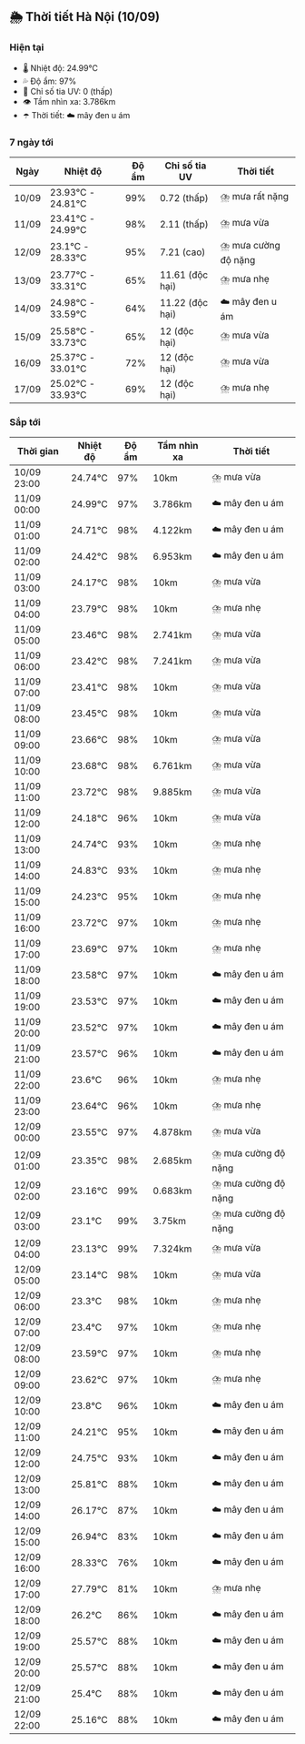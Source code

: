 ## 🌦️ Thời tiết Hà Nội (10/09)

### Hiện tại

- 🌡️ Nhiệt độ: 24.99℃
- 💦 Độ ẩm: 97%
- 🌟 Chỉ số tia UV: 0 (thấp)
- 👁️ Tầm nhìn xa: 3.786km
- ☂️ Thời tiết: ☁️ mây đen u ám

### 7 ngày tới

| Ngày | Nhiệt độ | Độ ẩm | Chỉ số tia UV | Thời tiết |
| --- | --- | --- | --- | --- |
| 10/09 | 23.93℃ - 24.81℃ | 99% | 0.72 (thấp) | ⛈️ mưa rất nặng |
| 11/09 | 23.41℃ - 24.99℃ | 98% | 2.11 (thấp) | ⛈️ mưa vừa |
| 12/09 | 23.1℃ - 28.33℃ | 95% | 7.21 (cao) | ⛈️ mưa cường độ nặng |
| 13/09 | 23.77℃ - 33.31℃ | 65% | 11.61 (độc hại) | ⛈️ mưa nhẹ |
| 14/09 | 24.98℃ - 33.59℃ | 64% | 11.22 (độc hại) | ☁️ mây đen u ám |
| 15/09 | 25.58℃ - 33.73℃ | 65% | 12 (độc hại) | ⛈️ mưa vừa |
| 16/09 | 25.37℃ - 33.01℃ | 72% | 12 (độc hại) | ⛈️ mưa vừa |
| 17/09 | 25.02℃ - 33.93℃ | 69% | 12 (độc hại) | ⛈️ mưa nhẹ |

### Sắp tới

| Thời gian | Nhiệt độ | Độ ẩm | Tầm nhìn xa | Thời tiết |
| --- | --- | --- | --- | --- |
| 10/09 23:00 | 24.74℃ | 97% | 10km | ⛈️ mưa vừa |
| 11/09 00:00 | 24.99℃ | 97% | 3.786km | ☁️ mây đen u ám |
| 11/09 01:00 | 24.71℃ | 98% | 4.122km | ☁️ mây đen u ám |
| 11/09 02:00 | 24.42℃ | 98% | 6.953km | ☁️ mây đen u ám |
| 11/09 03:00 | 24.17℃ | 98% | 10km | ⛈️ mưa vừa |
| 11/09 04:00 | 23.79℃ | 98% | 10km | ⛈️ mưa nhẹ |
| 11/09 05:00 | 23.46℃ | 98% | 2.741km | ⛈️ mưa vừa |
| 11/09 06:00 | 23.42℃ | 98% | 7.241km | ⛈️ mưa vừa |
| 11/09 07:00 | 23.41℃ | 98% | 10km | ⛈️ mưa vừa |
| 11/09 08:00 | 23.45℃ | 98% | 10km | ⛈️ mưa vừa |
| 11/09 09:00 | 23.66℃ | 98% | 10km | ⛈️ mưa vừa |
| 11/09 10:00 | 23.68℃ | 98% | 6.761km | ⛈️ mưa vừa |
| 11/09 11:00 | 23.72℃ | 98% | 9.885km | ⛈️ mưa vừa |
| 11/09 12:00 | 24.18℃ | 96% | 10km | ⛈️ mưa vừa |
| 11/09 13:00 | 24.74℃ | 93% | 10km | ⛈️ mưa nhẹ |
| 11/09 14:00 | 24.83℃ | 93% | 10km | ⛈️ mưa nhẹ |
| 11/09 15:00 | 24.23℃ | 95% | 10km | ⛈️ mưa nhẹ |
| 11/09 16:00 | 23.72℃ | 97% | 10km | ⛈️ mưa nhẹ |
| 11/09 17:00 | 23.69℃ | 97% | 10km | ⛈️ mưa nhẹ |
| 11/09 18:00 | 23.58℃ | 97% | 10km | ☁️ mây đen u ám |
| 11/09 19:00 | 23.53℃ | 97% | 10km | ☁️ mây đen u ám |
| 11/09 20:00 | 23.52℃ | 97% | 10km | ☁️ mây đen u ám |
| 11/09 21:00 | 23.57℃ | 96% | 10km | ☁️ mây đen u ám |
| 11/09 22:00 | 23.6℃ | 96% | 10km | ⛈️ mưa nhẹ |
| 11/09 23:00 | 23.64℃ | 96% | 10km | ⛈️ mưa nhẹ |
| 12/09 00:00 | 23.55℃ | 97% | 4.878km | ⛈️ mưa vừa |
| 12/09 01:00 | 23.35℃ | 98% | 2.685km | ⛈️ mưa cường độ nặng |
| 12/09 02:00 | 23.16℃ | 99% | 0.683km | ⛈️ mưa cường độ nặng |
| 12/09 03:00 | 23.1℃ | 99% | 3.75km | ⛈️ mưa cường độ nặng |
| 12/09 04:00 | 23.13℃ | 99% | 7.324km | ⛈️ mưa vừa |
| 12/09 05:00 | 23.14℃ | 98% | 10km | ⛈️ mưa vừa |
| 12/09 06:00 | 23.3℃ | 98% | 10km | ⛈️ mưa nhẹ |
| 12/09 07:00 | 23.4℃ | 97% | 10km | ⛈️ mưa nhẹ |
| 12/09 08:00 | 23.59℃ | 97% | 10km | ⛈️ mưa nhẹ |
| 12/09 09:00 | 23.62℃ | 97% | 10km | ⛈️ mưa nhẹ |
| 12/09 10:00 | 23.8℃ | 96% | 10km | ☁️ mây đen u ám |
| 12/09 11:00 | 24.21℃ | 95% | 10km | ☁️ mây đen u ám |
| 12/09 12:00 | 24.75℃ | 93% | 10km | ☁️ mây đen u ám |
| 12/09 13:00 | 25.81℃ | 88% | 10km | ☁️ mây đen u ám |
| 12/09 14:00 | 26.17℃ | 87% | 10km | ☁️ mây đen u ám |
| 12/09 15:00 | 26.94℃ | 83% | 10km | ☁️ mây đen u ám |
| 12/09 16:00 | 28.33℃ | 76% | 10km | ☁️ mây đen u ám |
| 12/09 17:00 | 27.79℃ | 81% | 10km | ⛈️ mưa nhẹ |
| 12/09 18:00 | 26.2℃ | 86% | 10km | ☁️ mây đen u ám |
| 12/09 19:00 | 25.57℃ | 88% | 10km | ☁️ mây đen u ám |
| 12/09 20:00 | 25.57℃ | 88% | 10km | ☁️ mây đen u ám |
| 12/09 21:00 | 25.4℃ | 88% | 10km | ☁️ mây đen u ám |
| 12/09 22:00 | 25.16℃ | 88% | 10km | ☁️ mây đen u ám |
